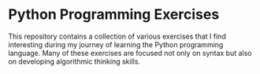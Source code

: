 # Python Programming Exercises

This repository contains a collection of various exercises that I find interesting during my journey of learning the Python programming language. Many of these exercises are focused not only on syntax but also on developing algorithmic thinking skills.
